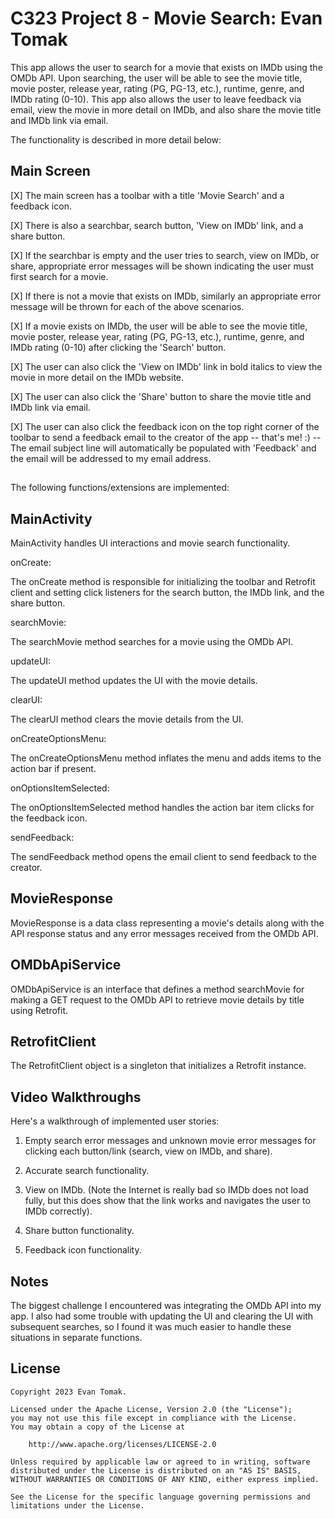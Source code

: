 # C323 Project 8 - Movie Search: Evan Tomak

This app allows the user to search for a movie that exists on IMDb using the OMDb API. Upon searching, the user will be able to see the movie title, movie poster, release year, rating (PG, PG-13, etc.), runtime, genre, and IMDb rating (0-10).
This app also allows the user to leave feedback via email, view the movie in more detail on IMDb, and also share the movie title and IMDb link via email.

The functionality is described in more detail below:

## Main Screen

[X] The main screen has a toolbar with a title 'Movie Search' and a feedback icon.

[X] There is also a searchbar, search button, 'View on IMDb' link, and a share button.

[X] If the searchbar is empty and the user tries to search, view on IMDb, or share, appropriate error messages will be shown indicating the user must first search for a movie.

[X] If there is not a movie that exists on IMDb, similarly an appropriate error message will be thrown for each of the above scenarios.

[X] If a movie exists on IMDb, the user will be able to see the movie title, movie poster, release year, rating (PG, PG-13, etc.), runtime, genre, and IMDb rating (0-10) after clicking the 'Search' button.

[X] The user can also click the 'View on IMDb' link in bold italics to view the movie in more detail on the IMDb website.

[X] The user can also click the 'Share' button to share the movie title and IMDb link via email.

[X] The user can also click the feedback icon on the top right corner of the toolbar to send a feedback email to the creator of the app -- that's me! :) -- The email subject line will automatically be populated with 'Feedback' and the email will be addressed to my email address.

##

The following functions/extensions are implemented:

## MainActivity

MainActivity handles UI interactions and movie search functionality.

onCreate:

The onCreate method is responsible for initializing the toolbar and Retrofit client and setting click listeners for the search button, the IMDb link, and the share button. 

searchMovie:

The searchMovie method searches for a movie using the OMDb API.

updateUI:

The updateUI method updates the UI with the movie details.

clearUI:

The clearUI method clears the movie details from the UI.

onCreateOptionsMenu:

The onCreateOptionsMenu method inflates the menu and adds items to the action bar if present.

onOptionsItemSelected:

The onOptionsItemSelected method handles the action bar item clicks for the feedback icon.

sendFeedback:

The sendFeedback method opens the email client to send feedback to the creator.

## MovieResponse

MovieResponse is a data class representing a movie's details along with the API response status and any error messages received from the OMDb API.

## OMDbApiService

OMDbApiService is an interface that defines a method searchMovie for making a GET request to the OMDb API to retrieve movie details by title using Retrofit.

## RetrofitClient

The RetrofitClient object is a singleton that initializes a Retrofit instance.

## Video Walkthroughs

Here's a walkthrough of implemented user stories:

1. Empty search error messages and unknown movie error messages for clicking each button/link (search, view on IMDb, and share).


2. Accurate search functionality.


3. View on IMDb. (Note the Internet is really bad so IMDb does not load fully, but this does show that the link works and navigates the user to IMDb correctly).


4. Share button functionality.


5. Feedback icon functionality.


## Notes

The biggest challenge I encountered was integrating the OMDb API into my app. I also had some trouble with updating the UI and clearing the UI with subsequent searches, so I found it was much easier to handle these situations in separate functions. 

## License

    Copyright 2023 Evan Tomak.

    Licensed under the Apache License, Version 2.0 (the "License");
    you may not use this file except in compliance with the License.
    You may obtain a copy of the License at

        http://www.apache.org/licenses/LICENSE-2.0

    Unless required by applicable law or agreed to in writing, software
    distributed under the License is distributed on an "AS IS" BASIS, WITHOUT WARRANTIES OR CONDITIONS OF ANY KIND, either express implied.

    See the License for the specific language governing permissions and
    limitations under the License.


